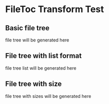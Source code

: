 # FileToc Transform Test

## Basic file tree

<!-- doc-gen FILETOC src="../../fixtures" maxDepth=2 -->
file tree will be generated here
<!-- end-doc-gen -->

## File tree with list format

<!-- doc-gen FILETOC src="../../fixtures" maxDepth=2 format="list" -->
file tree list will be generated here
<!-- end-doc-gen -->

## File tree with size

<!-- doc-gen FILETOC src="../../fixtures/js" showSize=true -->
file tree with sizes will be generated here
<!-- end-doc-gen -->